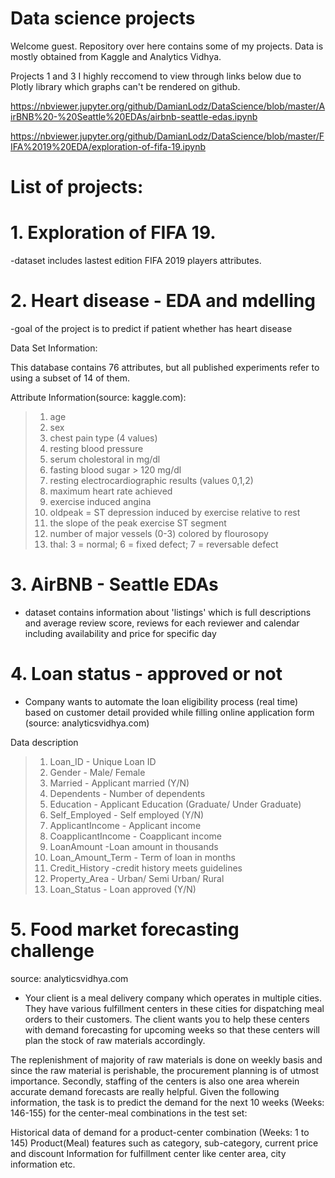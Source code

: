 # Data science projects
Welcome guest. Repository over here contains some of my projects. Data is mostly obtained from Kaggle and Analytics Vidhya.

Projects 1 and 3 I highly reccomend to view through links below due to Plotly library which graphs can't be rendered on github.

https://nbviewer.jupyter.org/github/DamianLodz/DataScience/blob/master/AirBNB%20-%20Seattle%20EDAs/airbnb-seattle-edas.ipynb

https://nbviewer.jupyter.org/github/DamianLodz/DataScience/blob/master/FIFA%2019%20EDA/exploration-of-fifa-19.ipynb

# List of projects:

# 1. Exploration of FIFA 19.
-dataset includes lastest edition FIFA 2019 players attributes. 

# 2. Heart disease - EDA and mdelling
-goal of the project is to predict if patient whether has heart disease

Data Set Information:

This database contains 76 attributes, but all published experiments refer to using a subset of 14 of them.

Attribute Information(source: kaggle.com):
> 1. age
> 2. sex
> 3. chest pain type (4 values)
> 4. resting blood pressure
> 5. serum cholestoral in mg/dl
> 6. fasting blood sugar > 120 mg/dl
> 7. resting electrocardiographic results (values 0,1,2)
> 8. maximum heart rate achieved
> 9. exercise induced angina
> 10. oldpeak = ST depression induced by exercise relative to rest
> 11. the slope of the peak exercise ST segment
> 12. number of major vessels (0-3) colored by flourosopy
> 13. thal: 3 = normal; 6 = fixed defect; 7 = reversable defect

# 3. AirBNB - Seattle EDAs
- dataset contains information about 'listings' which is full descriptions and average review score, reviews for each reviewer and calendar including availability and price for specific day

# 4. Loan status - approved or not
- Company wants to automate the loan eligibility process (real time) based on customer detail provided while filling online application form (source: analyticsvidhya.com)

Data description

> 1. Loan_ID - Unique Loan ID
> 2. Gender - Male/ Female
> 3. Married - Applicant married (Y/N)
> 4. Dependents - Number of dependents
> 5. Education - Applicant Education (Graduate/ Under Graduate)
> 6. Self_Employed - Self employed (Y/N)
> 7. ApplicantIncome - Applicant income
> 8. CoapplicantIncome - Coapplicant income
> 9. LoanAmount -Loan amount in thousands
> 10. Loan_Amount_Term - Term of loan in months
> 11. Credit_History -credit history meets guidelines
> 12. Property_Area - Urban/ Semi Urban/ Rural
> 13. Loan_Status - Loan approved (Y/N)

# 5. Food market forecasting challenge
source: analyticsvidhya.com
- Your client is a meal delivery company which operates in multiple cities. They have various fulfillment centers in these cities for dispatching meal orders to their customers. The client wants you to help these centers with demand forecasting for upcoming weeks so that these centers will plan the stock of raw materials accordingly.

The replenishment of majority of raw materials is done on weekly basis and since the raw material is perishable, the procurement planning is of utmost importance. Secondly, staffing of the centers is also one area wherein accurate demand forecasts are really helpful. Given the following information, the task is to predict the demand for the next 10 weeks (Weeks: 146-155) for the center-meal combinations in the test set:  

Historical data of demand for a product-center combination (Weeks: 1 to 145)
Product(Meal) features such as category, sub-category, current price and discount
Information for fulfillment center like center area, city information etc.
